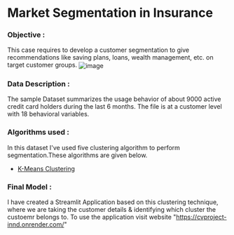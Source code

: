 # Market Segmentation in Insurance

### Objective  :
This case requires to develop a customer segmentation to give recommendations like saving plans, loans, wealth management, etc. on target customer groups.
<img align="center" src="https://user-images.githubusercontent.com/34673684/137431219-a5d99ac4-ce63-4435-8a49-4e19b09d0a07.png" alt="image">
### Data Description : 
The sample Dataset summarizes the usage behavior of about 9000 active credit card holders during the last 6 months. The file is at a customer level with 18 behavioral variables.
### Algorithms used :  
In this dataset I've used five clustering algorithm to perform segmentation.These algorithms are given below.
- [K-Means Clustering](https://en.wikipedia.org/wiki/K-means_clustering)
### Final Model  :
I have created a Streamlit Application based on this clustering technique, where we are taking the customer details & identifying which cluster the custoemr belongs to.
To use the application visit website "https://cvproject-innd.onrender.com/"